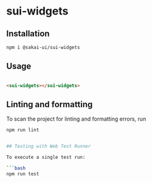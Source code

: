 # sui-widgets

## Installation

```bash
npm i @sakai-ui/sui-widgets
```

## Usage

```html

<sui-widgets></sui-widgets>

```

## Linting and formatting

To scan the project for linting and formatting errors, run

```bash
npm run lint


## Testing with Web Test Runner

To execute a single test run:

```bash
npm run test
```
